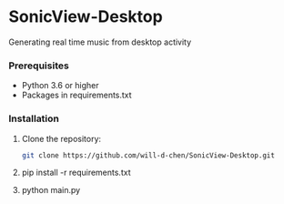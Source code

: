 # SonicView-Desktop
Generating real time music from desktop activity

### Prerequisites

- Python 3.6 or higher
- Packages in requirements.txt

### Installation

1. Clone the repository:
   ```sh
   git clone https://github.com/will-d-chen/SonicView-Desktop.git

2. pip install -r requirements.txt

3. python main.py
